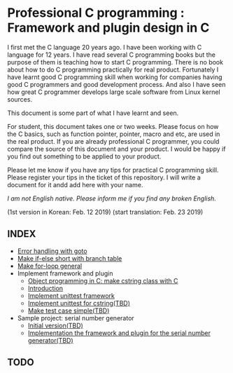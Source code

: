 # Professional C programming : Framework and plugin design in C

I first met the C language 20 years ago. I have been working with C language for 12 years.
I have read several C programming books but the purpose of them is teaching how to start C programming.
There is no book about how to do C programming practically for real product.
Fortunately I have learnt good C programming skill when working for companies having good C programmers and good development process.
And also I have seen how great C programmer develops large scale software from Linux kernel sources.

This document is some part of what I have learnt and seen.

For student, this document takes one or two weeks. Please focus on how the C basics, such as function pointer, pointer, macro and etc, are used in the real product.
If you are already professional C programmer, you could compare the source of this document and your product. I would be happy if you find out something to be applied to your product.

Please let me know if you have any tips for practical C programming skill. Please register your tips in the ticket of this repository. I will write a document for it andd add here with your name.

*I am not English native. Please inform me if you find any broken English.*

(1st version in Korean: Feb. 12 2019)
(start translation: Feb. 23 2019)

## INDEX

* [Error handling with goto](error_handle.md)
* [Make if-else short with branch table](long-if.md)
* [Make for-loop general](foreach.md)
* Implement framework and plugin
  * [Object programming in C: make cstring class with C](cstring.md)
  * [Introduction](interface.md)
  * [Implement unittest framework](unittest.md)
  * [Implement unittest for cstring(TBD)](unittest_cstring.md)
  * [Make test case simple(TBD)](unittest_cstring2.md)
* Sample project: serial number generator
  * [Initial version(TBD)](serial_step1.md)
  * [Implementation the framework and plugin for the serial number generator(TBD)](serial_step2.md)

## TODO
